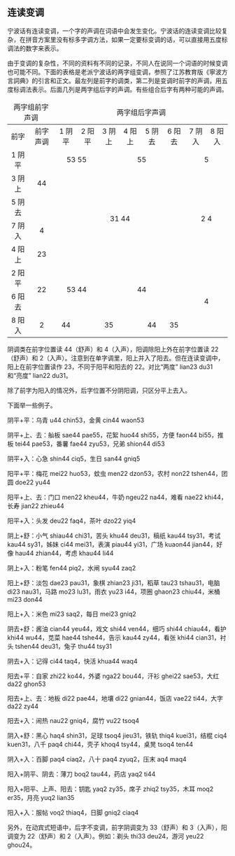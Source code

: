 ## 连读变调

宁波话有连读变调，一个字的声调在词语中会发生变化。宁波话的连读变调比较复杂，在拼音方案里没有标多字调方法，如果一定要标变调的话，可以直接用五度标调法的数字来表示。

由于变调的复杂性，不同的资料有不同的记录，不同人在说同一个词语的时候变调也可能不同。下面的表格是老派宁波话的两字组变调，参照了江苏教育版《寧波方言詞典》的引言和正文。最左列是前字的调类，第二列是变调时前字的声调，用五度标调法表示。后面几列是两字组后字的声调。有些组合后字有两种可能的声调。

<table>
 <thead>
  <tr>
   <td align="center" colspan=2>两字组前字声调</td>
   <td align="center" colspan=8>两字组后字声调</td>
  </tr>
 </thead>
 <tbody>
  <tr>
   <td align="center">前字</td>
   <td align="center">前字声调</td>
   <td align="center">1 阴平</td>
   <td align="center">2 阳平</td>
   <td align="center">3 阴上</td>
   <td align="center">4 阳上</td>
   <td align="center">5 阴去</td>
   <td align="center">6 阳去</td>
   <td align="center">7 阴入</td>
   <td align="center">8 阳入</td>
  </tr>
  <tr>
   <td align="center">1 阴平</td>
   <td align="center" rowspan=3>44</td>
   <td align="center" colspan=2>53  55</td>
   <td align="center" colspan=4>55</td>
   <td align="center" colspan=2>5</td>
  </tr>
  <tr>
   <td align="center">3 阴上</td>
   <td align="center" rowspan=4 colspan=6>31  44</td>
   <td align="center" rowspan=4  colspan=2>2  4</td>
  </tr>
  <tr>
   <td align="center">5 阴去</td>
  </tr>
  <tr>
   <td align="center">7 阴入</td>
   <td align="center">4</td>
  </tr>
  <tr>
   <td align="center">4 阳上</td>
   <td align="center">23</td>
  </tr>
  <tr>
   <td align="center">2 阳平</td>
   <td align="center" rowspan=2>22</td>
   <td align="center" rowspan=2 colspan=2>53  44</td>
   <td align="center" rowspan=2 colspan=4>44</td>
   <td align="center" rowspan=3 colspan=2>4</td>
  </tr>
  <tr>
   <td align="center">6 阳去</td>
  </tr>
  <tr>
   <td align="center">8 阳入</td>
   <td align="center">2</td>
   <td align="center">44</td>
   <td align="center" colspan=3>35</td>
   <td align="center">44</td>
   <td align="center">35</td>
  </tr>
 </tbody>
</table>

阴调类在前字位置读 44（舒声）和 4（入声），阳调除阳上外在前字位置读 22（舒声）和 2（入声）。注意到在单字调里，阳上并入了阳去。但在连读变调中，阳上在前字位置读作 23，不同于阳平和阳去的 22。对比“两度” lian23 du31 和“亮度” lian22 du31。

除了前字为阳入的情况外，后字位置不分阴阳调，只区分平上去入。

下面举一些例子。

阴平+平：乌青 u44 chin53，金黄 cin44 waon53

阴平+上、去：舢板 sae44 pae55，花絮 huo44 shi55，方便 faon44 bi55，推板 tei44 pae53，番薯 fae44 zyu53，兄弟 shion44 di53

阴平+入：心急 shin44 ciq5，生日 san44 gniq5

阳平+平：梅花 mei22 huo53，蚊虫 men22 dzon53，农村 non22 tshen44，团圆 doe22 yu44

阳平+上、去：门口 men22 kheu44，牛奶 ngeu22 na44，难看 nae22 khi44，长寿 jian22 zhieu44

阳平+入：头发 deu22 faq4，茶叶 dzo22 yiq4

阴上+舒：小气 shiau44 chi31，苦头 khu44 deu31，稿纸 kau44 tsy31，考试 kau44 sy31，姊妹 ci44 mei31，表演 piau44 yi31，广场 kuaon44 jian44，好像 hau44 zhian44，考虑 khau44 li44

阴上+入：粉笔 fen44 piq2，水闸 syu44 zaq2

阳上+舒：淡包 dae23 pau31，象棋 zhian23 ji31，稻草 tau23 tshau31，电脑 di23 nau31，马路 mo23 lu31，雨衣 yu23 i44，项圈 ghaon23 chiu44，米桶 mi23 don44

阳上+入：米色 mi23 saq2，每日 mei23 gniq2

阴去+舒：酱油 cian44 yeu44，戏文 shi44 ven44，细巧 shi44 chiau44，看护 khi44 wu44，苋菜 hae44 tshe44，告示 kau44 zy44，看张 khi44 cian31，衬头 tshen44 deu31，兔子 thu44 tsy31

阴去+入：记得 ci44 taq4，快活 khua44 waq4

阳去+平：自家 zhi22 ko44，外婆 nga22 bou44，汗衫 ghei22 sae53，大红 da22 ghon53

阳去+上、去：地板 di22 pae44，地壤 di22 gnian44，饭店 vae22 ti44，大字 da22 zy44

阳去+入：闹热 nau22 gniq4，腐竹 vu22 tsoq4

阴入+舒：黑心 haq4 shin31，足球 tsoq4 jieu31，铁轨 thiq4 kuei31，结棍 ciq4 kuen31，八千 paq4 chi44，壳子 khoq4 tsy44，桌凳 tsoq4 ten44

阴入+入：百脚 paq4 ciaq2，八十 paq4 zyuq2，压末 aq4 maq4

阳入+阴平、阴去：薄刀 boq2 tau44，药店 yaq2 ti44

阳入+阳平、上声、阳去：钥匙 yaq2 zy35，席子 zhiq2 tsy35，木耳 moq2 er35，月亮 yuq2 lian35

阳入+入：服帖 voq2 thiaq4，日脚 gniq2 ciaq4



另外，在动宾式短语中，后字不变调，前字阴调变为 33（舒声）和 3（入声），阳调变为 22（舒声）和 2（入声）。例如：剃头 thi33 deu24，游河 yeu22 ghou24。

